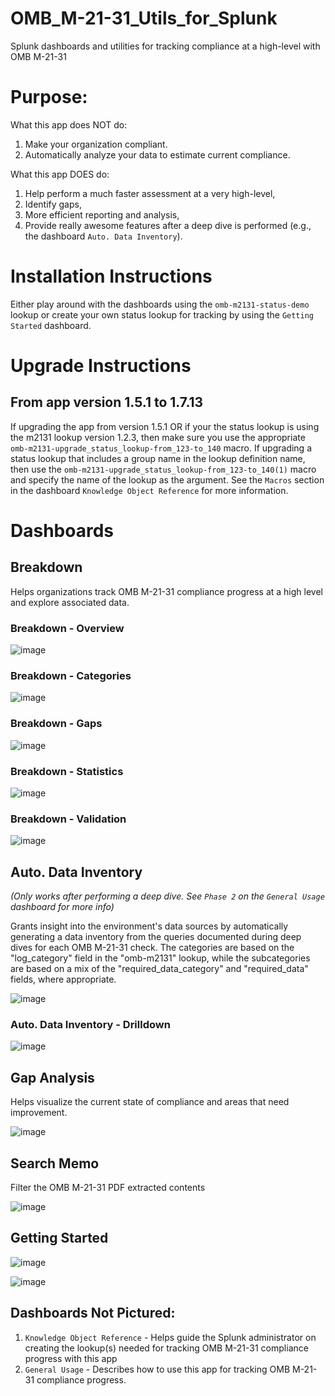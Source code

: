 # OMB_M-21-31_Utils_for_Splunk
Splunk dashboards and utilities for tracking compliance at a high-level with OMB M-21-31

# Purpose:
What this app does NOT do:
1. Make your organization compliant.
2. Automatically analyze your data to estimate current compliance.

What this app DOES do:
1. Help perform a much faster assessment at a very high-level,
2. Identify gaps,
3. More efficient reporting and analysis,
5. Provide really awesome features after a deep dive is performed (e.g., the dashboard `Auto. Data Inventory`).

# Installation Instructions
Either play around with the dashboards using the `omb-m2131-status-demo` lookup or create your own status lookup for tracking by using the `Getting Started` dashboard.

# Upgrade Instructions
## From app version 1.5.1 to 1.7.13
If upgrading the app from version 1.5.1 OR if your the status lookup is using the m2131 lookup version 1.2.3, then make sure you use the appropriate `omb-m2131-upgrade_status_lookup-from_123-to_140` macro. If upgrading a status lookup that includes a group name in the lookup definition name, then use the `omb-m2131-upgrade_status_lookup-from_123-to_140(1)` macro and specify the name of the lookup as the argument. See the `Macros` section in the dashboard `Knowledge Object Reference` for more information.

# Dashboards

## Breakdown
Helps organizations track OMB M-21-31 compliance progress at a high level and explore associated data.

### Breakdown - Overview
![image](https://github.com/tbrookshire/OMB_M-21-31_Utils_for_Splunk/assets/86690101/4910cde7-bb9f-4fcf-984c-55c89ac3df80)

### Breakdown - Categories
![image](https://github.com/tbrookshire/OMB_M-21-31_Utils_for_Splunk/assets/86690101/ce678b43-f426-40ce-a2b4-5297ba2e01ae)

### Breakdown - Gaps
![image](https://github.com/tbrookshire/OMB_M-21-31_Utils_for_Splunk/assets/86690101/837f4113-9a0d-48d6-b935-3ab099c2a5cd)

### Breakdown - Statistics
![image](https://github.com/tbrookshire/OMB_M-21-31_Utils_for_Splunk/assets/86690101/0bc14aa5-4898-4816-b5ed-606bb91d7fba)

### Breakdown - Validation
![image](https://github.com/tbrookshire/OMB_M-21-31_Utils_for_Splunk/assets/86690101/7bee9a74-9d07-46f0-b57d-02b86ae30de8)


## Auto. Data Inventory
_(Only works after performing a deep dive. See `Phase 2` on the `General Usage` dashboard for more info)_

Grants insight into the environment's data sources by automatically generating a data inventory from the queries documented during deep dives for each OMB M-21-31 check. The categories are based on the "log_category" field in the "omb-m2131" lookup, while the subcategories are based on a mix of the "required_data_category" and "required_data" fields, where appropriate.

![image](https://github.com/tbrookshire/OMB_M-21-31_Utils_for_Splunk/assets/86690101/c7e4f442-8d5c-43d9-9586-a571c1766e4d)

### Auto. Data Inventory - Drilldown
![image](https://github.com/tbrookshire/OMB_M-21-31_Utils_for_Splunk/assets/86690101/daa090fb-c1bf-4698-bec4-1aad4689d50b)



## Gap Analysis
Helps visualize the current state of compliance and areas that need improvement.

![image](https://github.com/tbrookshire/OMB_M-21-31_Utils_for_Splunk/assets/86690101/2fa94296-07e8-408b-bd00-485a05da241e)


## Search Memo
Filter the OMB M-21-31 PDF extracted contents

![image](https://github.com/tbrookshire/OMB_M-21-31_Utils_for_Splunk/assets/86690101/7df5a6c4-3287-4802-9ffe-35332cefa0e8)


## Getting Started
![image](https://github.com/tbrookshire/OMB_M-21-31_Utils_for_Splunk/assets/86690101/cb327760-cc04-4bab-a9fe-1d5e5f9b11da)

![image](https://github.com/tbrookshire/OMB_M-21-31_Utils_for_Splunk/assets/86690101/37f5935f-1c62-4c4a-9835-2b65e9038b8f)


## Dashboards Not Pictured:
1. `Knowledge Object Reference` - Helps guide the Splunk administrator on creating the lookup(s) needed for tracking OMB M-21-31 compliance progress with this app
2. `General Usage` -  Describes how to use this app for tracking OMB M-21-31 compliance progress.


